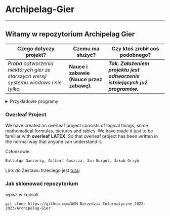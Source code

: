 # Archipelag-Gier
-------------------------------

## Witamy w repozytorium Archipelag Gier

| Czego dotyczy projekt? | Czemu ma służyć? | Czy ktoś zrobił coś podobnego? |
|----------|-----------|------------|
| *Próba odtworzenia niektórych gier ze starszych wersji systemu windows i nie tylko.* | **Nauce i zabawie (Nauce przez zabawę).** | ***Tak. Założeniem projektu jest odtworzenie istniejących już programów.*** |

<details>
  <summary>Przykładowe programy</summary>
  
- snake
- saper
- pasjans (może)
- Space Invaders
- inne

</details>

### Overleaf Project

We have created an overleaf project consists of logical things, some mathematical formulas, pictures and tables. We have made it just to be familiar with **overleaf** __LATEX__. So that overleaf project has been written in the normal way that anyone can understand it.  

Członkowie: 
```sh
Battulga Ganzorig, Gilbert Guszcza, Jan Gurgul, Jakub Grzyb
```

Link do Zestawu trzeciego jest [tutaj](https://home.agh.edu.pl/~pawljmlo/didactics/tools/2022/3)

### Jak sklonować repozytorium

wpisz w konsoli

```
git clone https://github.com/AGH-Narzedzia-Informatyczne-2022-2023/Archipelag-Gier
```

